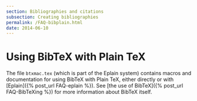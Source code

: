 ```yaml
---
section: Bibliographies and citations
subsection: Creating bibliographies
permalink: /FAQ-bibplain.html
date: 2014-06-10
---
```


# Using BibTeX with Plain TeX

The file `btxmac.tex` (which is part of the Eplain system)
contains macros and documentation for using BibTeX with
Plain TeX, either directly or with [Eplain]({% post_url FAQ-eplain %}).  See
[the use of BibTeX]({% post_url FAQ-BibTeXing %}) for more
information about BibTeX itself.

